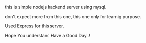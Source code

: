 this is simple nodejs backend server using mysql.

don't expect more from this one, this one only for learnig purpose.

Used Express for this server.

Hope You understand
Have a Good Day..!